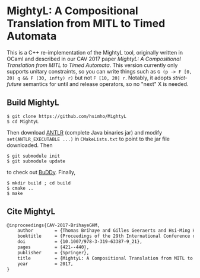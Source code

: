 # MightyL: A Compositional Translation from MITL to Timed Automata

This is a C++ re-implementation of the MightyL tool, originally written in OCaml and described in our CAV 2017 paper *MightyL: A Compositional Translation from MITL to Timed Automata*. This version currently only supports unitary constraints, so you can write things such as ```G (p -> F [0, 20) q && F (30, infty) r)``` but not ```F [10, 20] r```. Notably, it adopts *strict-future* semantics for until and release operators, so no "next" X is needed.


## Build MightyL

```console
$ git clone https://github.com/hsimho/MightyL
$ cd MightyL
```
Then download [ANTLR](https://www.antlr.org/download.html) (complete Java binaries jar) and modify
```set(ANTLR_EXECUTABLE ...)``` in ```CMakeLists.txt``` to point to the jar file downloaded.
Then
```
$ git submodule init
$ git submodule update
```
to check out [BuDDy](https://github.com/jgcoded/BuDDy). Finally,
```
$ mkdir build ; cd build
$ cmake ..
$ make
```

## Cite MightyL 

```latex
@inproceedings{CAV-2017-BrihayeGHM,
	author        = {Thomas Brihaye and Gilles Geeraerts and Hsi-Ming Ho and Benjamin Monmege},
	booktitle     = {Proceedings of the 29th International Conference on Computer Aided Verification, Part I},
	doi           = {10.1007/978-3-319-63387-9_21},
	pages         = {421--440},
	publisher     = {Springer},
	title         = {MightyL: A Compositional Translation from MITL to Timed Automata},
	year          = 2017,
}
```
